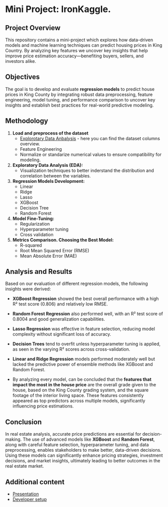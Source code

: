 # Mini Project: IronKaggle. 

## Project Overview

This repository contains a mini-project which explores how data-driven models and machine learning techniques can predict housing prices in King Country. By analyzing key features we uncover key insights that help improve price estimation accuracy—benefiting buyers, sellers, and investors alike.

## Objectives 

The goal is to develop and evaluate **regression models** to predict house prices in King County by integrating robust data preprocessing, feature engineering, model tuning, and performance comparison to uncover key insights and establish best practices for real-world predictive modeling.

## Methodology

1. **Load and preprocess of the dataset**
    - [Explorotary Data Anbalysis](./docs/eda_report.md) - here you can find the dataset columns overview.
    - Feature Engineering
    - Normalize or standarize numerical values to ensure compatibility for modeling.
2. **Exploratory Data Analysis (EDA):**
    - Visualization techniques to better inderstand the distribution and correlation between the variables.
3. **Regression Models Development:**
    - Linear 
    - Ridge
    - Lasso
    - XGBoost
    - Decision Tree
    - Random Forest
4. **Model Fine-Tuning:**
    - Regularization
    - Hyperparameter tuning
    - Cross validation
5. **Metrics Comparison. Choosing the Best Model:**
    - R-squared
    - Root Mean Squared Error (RMSE)
    - Mean Absolute Error (MAE)

## Analysis and Results
Based on our evaluation of different regression models, the following insights were derived:

- **XGBoost Regression** showed the best overall performance with a high R² test score (0.806) and relatively low RMSE.

- **Random Forest Regression** also performed well, with an R² test score of 0.8004 and good generalization capabilities.

- **Lasso Regression** was effective in feature selection, reducing model complexity without significant loss of accuracy.

- **Decision Trees** tend to overfit unless hyperparameter tuning is applied, as seen in the varying R² scores across cross-validation.

- **Linear and Ridge Regression** models performed moderately well but lacked the predictive power of ensemble methods like XGBoost and Random Forest.

- By analyzing every model, can be concluded that the **features that impact the most in the house price** are the overall grade given to the house, based on the King County grading system, and the square footage of the interior living space. These features consistently appeared as top predictors across multiple models, significantly influencing price estimations.

## Conclusion

In real estate analysis, accurate price predictions are essential for decision-making. The use of advanced models like **XGBoost** and **Random Forest**, along with careful feature selection, hyperparameter tuning, and data preprocessing, enables stakeholders to make better, data-driven decisions. Using these models can significantly enhance pricing strategies, investment decisions, and market insights, ultimately leading to better outcomes in the real estate market.

## Additional content

- [Presentation](./presentations/Presented_by_Gryffindor.pdf)
- [Developer setup](./docs/setup.md)